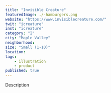 ```yaml
---
title: "Invisible Creature"
featuredImage: ./-hamburgers.png
website: "https://www.invisiblecreature.com/"
twit: "icreature"
inst: "icreature"
category: "I"
city: "Maple Valley"
neighborhood:
size: "Small (1-10)"
location: 
tags:
    - illustration
    - product
published: true
---
```


Description
